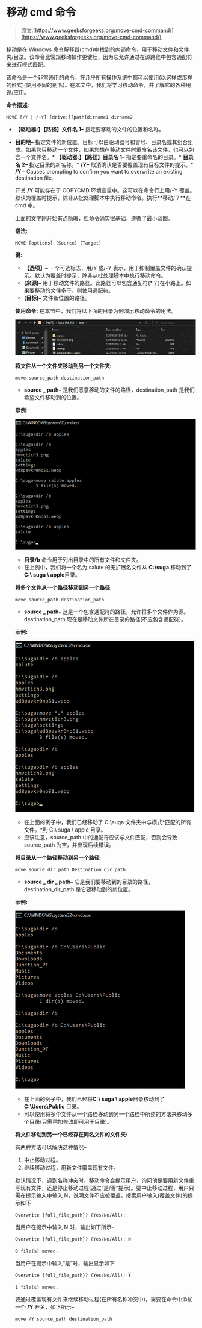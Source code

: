 # 移动 cmd 命令

> 原文:[https://www.geeksforgeeks.org/move-cmd-command/](https://www.geeksforgeeks.org/move-cmd-command/)

移动是在 Windows 命令解释器(cmd)中找到的内部命令，用于移动文件和文件夹/目录。该命令比常规移动操作更健壮，因为它允许通过在源路径中包含通配符来进行模式匹配。

该命令是一个非常通用的命令，在几乎所有操作系统中都可以使用(以这样或那样的形式)(使用不同的别名)。在本文中，我们将学习移动命令，并了解它的各种用途/应用。

**命令描述:**

```
MOVE [/Y | /-Y] [drive:][path]dirname1 dirname2 
```

*   **【驱动器:】【路径】文件名 1–**
    指定要移动的文件的位置和名称。

*   **目的地–**
    指定文件的新位置。目标可以由驱动器号和冒号、目录名或其组合组成。如果您只移动一个文件，如果您想在移动文件时重命名该文件，也可以包含一个文件名。*   **【驱动器:】【路径】目录名 1–**
    指定要重命名的目录。*   **目录名 2–**
    指定目录的新名称。*   **/Y–**
    取消确认是否要覆盖现有目标文件的提示。*   **/Y –**
    Causes prompting to confirm you want to overwrite an existing destination file.

    开关 **/Y** 可能存在于 COPYCMD 环境变量中。这可以在命令行上用/-Y 覆盖。默认为覆盖时提示，除非从批处理脚本中执行移动命令。执行**移动/？**在 cmd 中。

    上面的文字刚开始有点隐晦，但命令确实很基础，遵循了最小蓝图。

    **语法:**

    ```
    MOVE [options] (Source) (Target) 
    ```

    **键:**

    *   **【选项】–**
        一个可选标志，用/Y 或/-Y 表示，用于抑制覆盖文件的确认提示。默认为覆盖时提示，除非从批处理脚本中执行移动命令。
    *   **(来源)–**
        用于移动文件的路径。此路径可以包含通配符(*？)在小路上。如果要移动的文件多于，则使用通配符。
    *   **(目标)–**
        文件新位置的路径。

    **使用命令:**
    在本节中，我们将以下面的目录为例演示移动命令的用法。

    ![](img/d8f59531dee8654c902f09d23581ac24.png)

    **将文件从一个文件夹移动到另一个文件夹:**

    ```
    move source_path destination_path
    ```

    *   **source _ path–**
        是我们愿意移动的文件的路径，destination_path 是我们希望文件移动到的位置。

    **示例:**

    ![](img/62a096d7a3b46695d1f404fc0b80f128.png)

    *   **目录/b** 命令用于列出目录中的所有文件和文件夹。
    *   在上例中，我们将一个名为 salute 的无扩展名文件从 **C:\suga** 移动到了**C:\ suga \ apple**目录。

    **将多个文件从一个路径移动到另一个路径:**

    ```
    move source_path destination_path
    ```

    *   **source _ path–**
        这是一个包含通配符的路径，允许将多个文件作为源。destination_path 现在是移动文件所在目录的路径(不应包含通配符)。

    **示例:**

    ![](img/3ab3d303f7fbc43227e1daaf53714d0a.png)

    *   在上面的例子中，我们已经移动了 C:\suga 文件夹中与模式*匹配的所有文件。*到 C:\ suga \ apple 目录。
    *   应该注意，source_path 中的通配符应该与文件匹配，否则会导致 source_path 为空，并出现后续错误。

    **将目录从一个路径移动到另一个路径:**

    ```
    move source_dir_path Destination_dir_path
    ```

    *   **source _ dir _ path–**
        它是我们要移动到的目录的路径，destination_dir_path 是它要移动到的新位置。

    **示例:**

    ![](img/9a0ff296c67f2ff504913f4b5ad14b74.png)

    *   在上面的例子中，我们已经将**C:\ suga \ apple**目录移动到了 **C:\Users\Public** 目录。
    *   可以使用将多个文件从一个路径移动到另一个路径中所述的方法来移动多个目录(只需稍加修改即可用于目录)。

    **将文件移动到另一个已经存在同名文件的文件夹:**

    有两种方法可以解决这种情况–

    1.  中止移动过程。
    2.  继续移动过程，用新文件覆盖现有文件。

    默认情况下，遇到名称冲突时，移动命令会提示用户，询问他是要用新文件重写现有文件，还是停止移动过程(通过“是/否”提示)。要中止移动过程，用户只需在提示输入中输入 N，说明文件不应被覆盖。搜索用户输入(覆盖文件)的提示如下

    ```
    Overwrite {full_file_path}? (Yes/No/All): 
    ```

    当用户在提示中输入 N 时，输出如下所示–

    ```
    Overwrite {full_file_path}? (Yes/No/All): N

    0 file(s) moved.
    ```

    当用户在提示中输入“是”时，输出显示如下

    ```
    Overwrite {full_file_path}? (Yes/No/All): Y

    1 file(s) moved.
    ```

    要通过覆盖现有文件来继续移动过程(在所有名称冲突中)，需要在命令中添加一个 **/Y** 开关，如下所示–

    ```
    move /Y source_path destination_path  
    ```